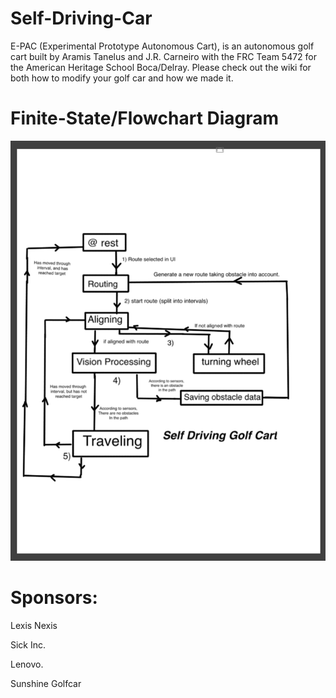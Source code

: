 # Self-Driving-Car
E-PAC (Experimental Prototype Autonomous Cart), is an autonomous golf cart built by Aramis Tanelus and J.R. Carneiro with the FRC Team 5472 for the American Heritage School Boca/Delray. Please check out the wiki for both how to modify your golf car and how we made it.

# Finite-State/Flowchart Diagram

![Diagram](Flow.png)


# Sponsors:

Lexis Nexis

Sick Inc.

Lenovo.

Sunshine Golfcar


